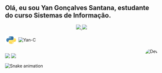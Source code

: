 ## Olá, eu sou Yan Gonçalves Santana, estudante do curso Sistemas de Informação.
<div align="center">
  <a href="https://github.com/Yan-Santana">
    <img height="150em" src="https://github-readme-stats.vercel.app/api?username=Yan-Santana&count_private=true&include_all_commits=true&show_icons=true&theme=vision-friendly-dark&hide_border=false&show_owner=true"/>
   <img height="150em" src="https://github-readme-stats.vercel.app/api/top-langs/?username=Yan-Santana&theme=vision-friendly-dark&hide_border=false&&layout=compact"/>
  </a> 
</div>
<div style="display: inline_block"><br>
  <img align="center" alt="Yan-Python" height="30" width="40" src="https://raw.githubusercontent.com/devicons/devicon/master/icons/python/python-original.svg">
  <img align="center" alt="Yan-C" height="30" width="40" src="https://cdn.jsdelivr.net/gh/devicons/devicon/icons/c/c-original.svg">

  <img align="right" alt="Dev" height="220" style="border-radius:80px;" 
src="https://media.discordapp.net/attachments/975491344199991306/989400745440854066/download20220604010622.png?width=452&height=452">
</div>

  ##
  
<div>  
  <a href = "mailto:yansantana63@gmail.com"><img src="https://img.shields.io/badge/-Gmail-%23333?style=for-the-badge&logo=gmail&logoColor=white" target="_blank"></a>
  <a href="https://www.linkedin.com/in/yan-g-santana-8b91a5164" target="_blank"><img src="https://img.shields.io/badge/-LinkedIn-%230077B5?style=for-the-badge&logo=linkedin&logoColor=white" target="_blank"></a> 
 
  ![Snake animation](https://github.com/Yan-Santana/Yan-Santana/blob/output/github-contribution-grid-snake.svg)
 
</div>

